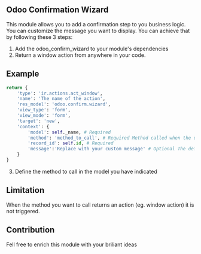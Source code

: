 ## Odoo Confirmation Wizard
This module allows you to add a confirmation step to you business logic.
You can customize the message you want to display.
You can achieve that by following these 3 steps:
1. Add the odoo_confirm_wizard to your module's dependencies
2. Return a window action from anywhere in your code.

## Example
```python
return {
    'type': 'ir.actions.act_window',
    'name': 'The name of the action',
    'res_model': 'odoo.confirm.wizard',
    'view_type': 'form',
    'view_mode': 'form',
    'target': 'new',
    'context': {
        'model': self._name, # Required
        'method': 'method_to_call', # Required Method called when the user hits the yes button
        'record_id': self.id, # Required
        'message':'Replace with your custom message' # Optional The default is an empty string
    }
}
```
3. Define the method to call in the model you have indicated

## Limitation
When the method you want to call returns an action (eg. window action) it is not triggered.

## Contribution
Fell free to enrich this module with your briliant ideas


<!---(Fork me on [Github](https://github.com/guidev224/odoo_confirmation_wizard))--->
